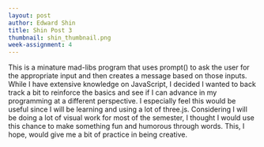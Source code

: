 ```yaml
---
layout: post
author: Edward Shin
title: Shin Post 3
thumbnail: shin_thumbnail.png
week-assignment: 4
---
```



<!DOCTYPE html>
<p>
This is a minature mad-libs program that uses prompt() to ask the user for the appropriate input and then creates a
    message based on those inputs. While I have extensive knowledge on JavaScript, I decided I wanted to back track 
    a bit to reinforce the basics and see if I can advance in my programming at a different perspective. I especially
    feel this would be useful since I will be learning and using a lot of three.js. Considering I will be doing a lot
    of visual work for most of the semester, I thought I would use this chance to make something fun and humorous through 
    words. This, I hope, would give me a bit of practice in being creative.
</p>

<script type="text/javascript">
    prompt("What's up? ");
    var noun = prompt("Type a noun");
    var verb = prompt("Type a verb");
    var noun2 = prompt("Type another noun");
    var verb2 = prompt("Just one more verb please");
    var noun3 = prompt("One noun. This is the last one. I promise");
    var verb3 = prompt("Sorry, one more verb...please");
    var message = "How to make a " + noun + " :\n" +
                    "First, you " + verb + " the " + noun2 + ".\n" +
                    "Then, you " + verb2 + " a " + noun3 + ".\n" +
                    "Finally, you " + verb3 + " everything.";
    alert(message);
</script>

